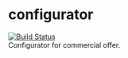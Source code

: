 # configurator
[![Build Status](https://travis-ci.org/Mapkn3/configurator.svg?branch=master)](https://travis-ci.org/Mapkn3/configurator)  
Configurator for commercial offer.
